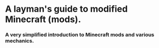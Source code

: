 # A layman's guide to modified Minecraft (mods).
### A **very** simplified introduction to Minecraft mods and various mechanics.
